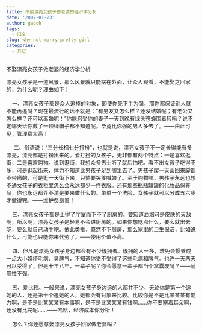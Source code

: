 ```yaml
---
title: 不娶漂亮女孩子做老婆的经济学分析
date: '2007-01-23'
author: gaoch
tags:
  - 旧文
slug: why-not-marry-pretty-girl
categories:
  - 其它
---
```


不娶漂亮女孩子做老婆的经济学分析

  
漂亮女孩子是一道风景，那么风景就只能摆在外面，让众人观看，不能娶之回家的，为什么呢？理由如下：   
       
    一、漂亮女孩子都是众人追捧的对象，即使你先下手为强，那你都保证别人就不能再追吗？现在最流行的话不就是：“有男友又怎么样？还没结婚呢；有老公又怎么样？还可以离婚呢！”你能忍受你的妻子一天到晚有绿头苍蝇围着转吗？说不定哪天给你戴了一顶绿帽子都不知道呢。毕竟比你强的男人多去了。——由此可见，管理费太高！   
      
     二、俗语说：“三分长相七分打扮”，也就是说，漂亮女孩子不一定长得能有多漂亮，漂亮都是打扮出来的。爱打扮的女孩子，无非都有两个特点：一是喜欢逛街，二是喜欢购物。说到逛街，我想众多男士听了就后怕吧。看不出女孩子吃得不多，可是逛起街来，体力不知道比男孩子足到哪里去了。男孩子爬一天山回来脚都不带痛的，可是逛一天街下来，只怕要哭爹喊娘了。至于购物嘛，男孩子永远也想不通女孩子的衣柜里怎么会永远都少一件衣服。还有那些瓶瓶罐罐的化妆品保养品，你也永远都弄不清是要来做什么的。单单一个洗脸，女孩子就可以分成五六步才做得完。——维护费昂贵！   
       
    三、漂亮女孩子都是上得了厅室而下不了厨房的。要知道油烟可是皮肤的天敌啊，所以啊，漂亮女孩子是轻易不会进厨房的。如果你想吃点什么，要么就出去吃，要么就自己动手吧。依此类推，既然不下厨房，那么家里的卫生保洁，比如说什么，可能也只能你来代劳了。——使用价值不高。   
       
    四、但凡是漂亮女孩子身边都会有不少簇拥者。簇拥的人一多，难免会惯养成一点大小姐坏毛病、臭脾气，不知道你受不受得了这些毛病和脾气。也许一天两天可以受得了，但是十年八年，一辈子呢？你会愿意一辈子都当个窝囊废吗？——耐用性不强。   
       
    五、爱比较。一般来说，漂亮女孩子身边追的人都并不少，无论你是第一个追她的人，还是第十个追她的人，她都会有对象来比较。比较你是不是比某某某有能力啊，是不是比某某某有本事啊，是不是比某某某有钱啊……你不要塞着耳朵啊，还没有比完呢……——哈哈，经济成本你分析！   
       
    怎么？你还愿意娶漂亮女孩子回家做老婆吗？ 
